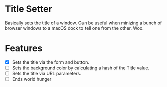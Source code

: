 # Title Setter

Basically sets the title of a window. Can be useful when minizing a bunch of browser windows to a macOS dock to tell one from the other. Woo.

# Features

 - [x] Sets the title via the form and button.
 - [ ] Sets the background color by calculating a hash of the Title value.
 - [ ] Sets the title via URL parameters.
 - [ ] Ends world hunger
